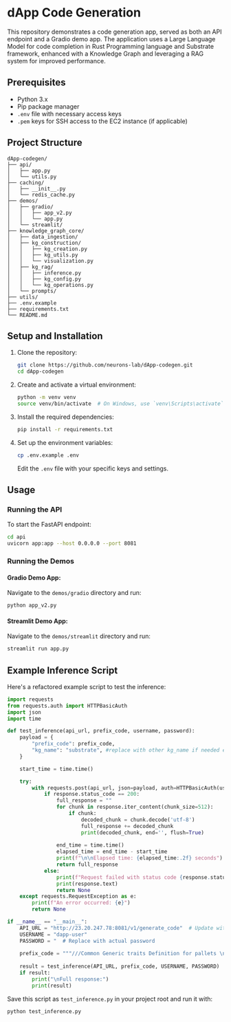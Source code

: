 # dApp Code Generation

This repository demonstrates a code generation app, served as both an API endpoint and a Gradio demo app. The application uses a Large Language Model for code completion in Rust Programming language and Substrate framework, enhanced with a Knowledge Graph and leveraging a RAG system for improved performance.

## Prerequisites

- Python 3.x
- Pip package manager
- `.env` file with necessary access keys
- `.pem` keys for SSH access to the EC2 instance (if applicable)

## Project Structure

```
dApp-codegen/
├── api/
│   ├── app.py
│   └── utils.py
├── caching/
│   ├── __init__.py
│   └── redis_cache.py
├── demos/
│   ├── gradio/
│   │   ├── app_v2.py
│   │   └── app.py
│   └── streamlit/
├── knowledge_graph_core/
│   ├── data_ingestion/
│   ├── kg_construction/
│   │   ├── kg_creation.py
│   │   ├── kg_utils.py
│   │   └── visualization.py
│   ├── kg_rag/
│   │   ├── inference.py
│   │   ├── kg_config.py
│   │   └── kg_operations.py
│   └── prompts/
├── utils/
├── .env.example
├── requirements.txt
└── README.md
```

## Setup and Installation

1. Clone the repository:
   ```bash
   git clone https://github.com/neurons-lab/dApp-codegen.git
   cd dApp-codegen
   ```

2. Create and activate a virtual environment:
   ```bash
   python -m venv venv
   source venv/bin/activate  # On Windows, use `venv\Scripts\activate`
   ```

3. Install the required dependencies:
   ```bash
   pip install -r requirements.txt
   ```

4. Set up the environment variables:
   ```bash
   cp .env.example .env
   ```
   Edit the `.env` file with your specific keys and settings.

## Usage

### Running the API

To start the FastAPI endpoint:

```bash
cd api
uvicorn app:app --host 0.0.0.0 --port 8081
```

### Running the Demos

#### Gradio Demo App:
Navigate to the `demos/gradio` directory and run:
```bash
python app_v2.py
```

#### Streamlit Demo App:
Navigate to the `demos/streamlit` directory and run:
```bash
streamlit run app.py
```

## Example Inference Script

Here's a refactored example script to test the inference:

```python
import requests
from requests.auth import HTTPBasicAuth
import json
import time

def test_inference(api_url, prefix_code, username, password):
    payload = {
        "prefix_code": prefix_code,
        "kg_name": "substrate", #replace with other kg_name if needed e.g: ink
    }

    start_time = time.time()

    try:
        with requests.post(api_url, json=payload, auth=HTTPBasicAuth(username, password), stream=True) as response:
            if response.status_code == 200:
                full_response = ""
                for chunk in response.iter_content(chunk_size=512):
                    if chunk:
                        decoded_chunk = chunk.decode('utf-8')
                        full_response += decoded_chunk
                        print(decoded_chunk, end='', flush=True)
                
                end_time = time.time()
                elapsed_time = end_time - start_time
                print(f"\n\nElapsed time: {elapsed_time:.2f} seconds")
                return full_response
            else:
                print(f"Request failed with status code {response.status_code}")
                print(response.text)
                return None
    except requests.RequestException as e:
        print(f"An error occurred: {e}")
        return None

if __name__ == "__main__":
    API_URL = "http://23.20.247.78:8081/v1/generate_code"  # Update with your API URL
    USERNAME = "dapp-user"
    PASSWORD = "  # Replace with actual password
    
    prefix_code = """///Common Generic traits Definition for pallets \n   pub type AccountOf<T>"""
    
    result = test_inference(API_URL, prefix_code, USERNAME, PASSWORD)
    if result:
        print("\nFull response:")
        print(result)
```

Save this script as `test_inference.py` in your project root and run it with:

```bash
python test_inference.py
```
